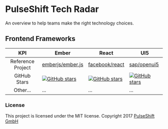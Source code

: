 # PulseShift Tech Radar

An overview to help teams make the right technology choices.

## Frontend Frameworks

KPI | Ember | React | UI5
:---: | --- | --- | ---
Reference Project | [emberjs/ember.js](https://github.com/emberjs/ember.js) | [facebook/react](https://github.com/facebook/react) | [sap/openui5](https://github.com/sap/openui5)
GitHub Stars | [![GitHub stars](https://img.shields.io/github/stars/badges/emberjs/ember.js/shields.svg?style=social&label=Star)](https://github.com/emberjs/ember.js) | [![GitHub stars](https://img.shields.io/github/facebook/react/stars/badges/shields.svg?style=social&label=Star)](https://github.com/facebook/react) | [![GitHub stars](https://img.shields.io/github/sap/openui5/stars/badges/shields.svg?style=social&label=Star)](https://github.com/sap/openui5)
Other... | ... | ... | ...

### License

This project is licensed under the MIT license.
Copyright 2017 [PulseShift GmbH](https://pulseshift.com/en/index.html)
